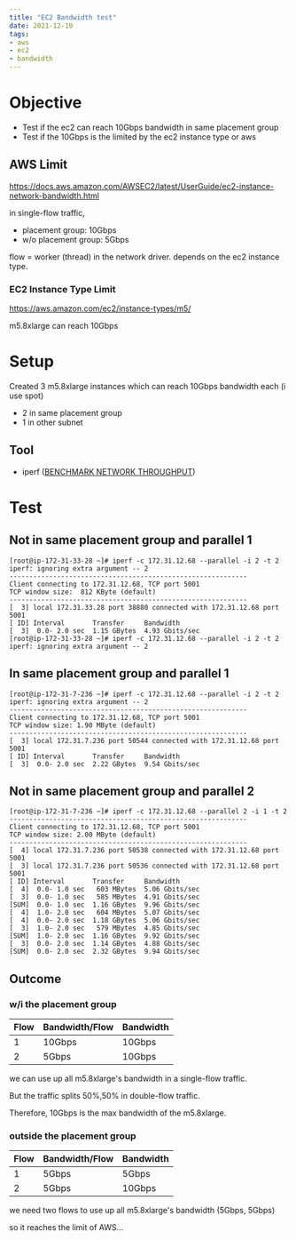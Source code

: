 ```yaml
---
title: "EC2 Bandwidth test"
date: 2021-12-10
tags:
- aws
- ec2
- bandwidth
---
```


# Objective

* Test if the ec2 can reach 10Gbps bandwidth in same placement group
* Test if the 10Gbps is the limited by the ec2 instance type or aws

## AWS Limit

https://docs.aws.amazon.com/AWSEC2/latest/UserGuide/ec2-instance-network-bandwidth.html

in single-flow traffic,

* placement group: 10Gbps
* w/o placement group: 5Gbps

flow = worker (thread) in the network driver. depends on the ec2 instance type.

### EC2 Instance Type Limit

https://aws.amazon.com/ec2/instance-types/m5/

m5.8xlarge can reach 10Gbps

# Setup

Created 3 m5.8xlarge instances which can reach 10Gbps bandwidth each (i use spot)

* 2 in same placement group
* 1 in other subnet

## Tool

* iperf ([BENCHMARK NETWORK THROUGHPUT](https://ec2-immersionday.workshop.aws/benchmark-network-throughput.html))

# Test

## Not in same placement group and parallel 1

```
[root@ip-172-31-33-28 ~]# iperf -c 172.31.12.68 --parallel -i 2 -t 2
iperf: ignoring extra argument -- 2
------------------------------------------------------------
Client connecting to 172.31.12.68, TCP port 5001
TCP window size:  812 KByte (default)
------------------------------------------------------------
[  3] local 172.31.33.28 port 38880 connected with 172.31.12.68 port 5001
[ ID] Interval       Transfer     Bandwidth
[  3]  0.0- 2.0 sec  1.15 GBytes  4.93 Gbits/sec
[root@ip-172-31-33-28 ~]# iperf -c 172.31.12.68 --parallel -i 2 -t 2
iperf: ignoring extra argument -- 2
```

## In same placement group and parallel 1

```
[root@ip-172-31-7-236 ~]# iperf -c 172.31.12.68 --parallel -i 2 -t 2
iperf: ignoring extra argument -- 2
------------------------------------------------------------
Client connecting to 172.31.12.68, TCP port 5001
TCP window size: 1.90 MByte (default)
------------------------------------------------------------
[  3] local 172.31.7.236 port 50544 connected with 172.31.12.68 port 5001
[ ID] Interval       Transfer     Bandwidth
[  3]  0.0- 2.0 sec  2.22 GBytes  9.54 Gbits/sec
```

## Not in same placement group and parallel 2

```
[root@ip-172-31-7-236 ~]# iperf -c 172.31.12.68 --parallel 2 -i 1 -t 2
------------------------------------------------------------
Client connecting to 172.31.12.68, TCP port 5001
TCP window size: 2.00 MByte (default)
------------------------------------------------------------
[  4] local 172.31.7.236 port 50538 connected with 172.31.12.68 port 5001
[  3] local 172.31.7.236 port 50536 connected with 172.31.12.68 port 5001
[ ID] Interval       Transfer     Bandwidth
[  4]  0.0- 1.0 sec   603 MBytes  5.06 Gbits/sec
[  3]  0.0- 1.0 sec   585 MBytes  4.91 Gbits/sec
[SUM]  0.0- 1.0 sec  1.16 GBytes  9.96 Gbits/sec
[  4]  1.0- 2.0 sec   604 MBytes  5.07 Gbits/sec
[  4]  0.0- 2.0 sec  1.18 GBytes  5.06 Gbits/sec
[  3]  1.0- 2.0 sec   579 MBytes  4.85 Gbits/sec
[SUM]  1.0- 2.0 sec  1.16 GBytes  9.92 Gbits/sec
[  3]  0.0- 2.0 sec  1.14 GBytes  4.88 Gbits/sec
[SUM]  0.0- 2.0 sec  2.32 GBytes  9.94 Gbits/sec
```

## Outcome

### w/i the placement group

| Flow | Bandwidth/Flow | Bandwidth |
|  --- | ---            | ---       |
|    1 | 10Gbps         | 10Gbps    |
|    2 | 5Gbps          | 10Gbps    |

we can use up all m5.8xlarge's bandwidth in a single-flow traffic. 

But the traffic splits 50%,50% in double-flow traffic. 

Therefore, 10Gbps is the max bandwidth of the m5.8xlarge.

### outside the placement group

| Flow | Bandwidth/Flow | Bandwidth |
|  --- | ---            | ---       |
|    1 | 5Gbps          | 5Gbps     |
|    2 | 5Gbps          | 10Gbps    |

we need two flows to use up all m5.8xlarge's bandwidth (5Gbps, 5Gbps)

so it reaches the limit of AWS...
